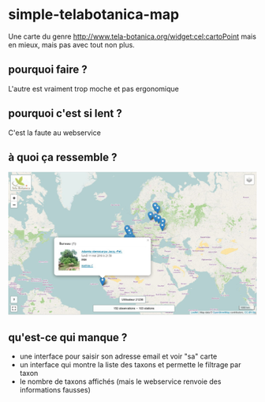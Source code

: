 # simple-telabotanica-map

Une carte du genre http://www.tela-botanica.org/widget:cel:cartoPoint mais en mieux, mais pas avec tout non plus.

## pourquoi faire ?
L'autre est vraiment trop moche et pas ergonomique

## pourquoi c'est si lent ?
C'est la faute au webservice

## à quoi ça ressemble ?
![exemple de rendu](https://raw.githubusercontent.com/matcho/simple-telabotanica-map/master/simple-telabotanica-map.jpg)

## qu'est-ce qui manque ?
 * une interface pour saisir son adresse email et voir "sa" carte
 * un interface qui montre la liste des taxons et permette le filtrage par taxon
 * le nombre de taxons affichés (mais le webservice renvoie des informations fausses)
